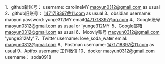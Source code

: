 1、github新账号：
username: carolineMY
maoyun0312@gmail.com   as usual 
2、github旧账号：
1471718397@11.com   as usual
3、obsidian
username: maoyun
password: yunge312MY
email:1471718397@qq.com
4、Google账号
maoyun0312@gmail.com  as usual or  'yunge312MY'
5、Google邮箱 
maoyun0312@gmail.com as usual
6、Moovly账号
maoyun0312@gmail.com  'yunge312My'
7、Twitter
username: love_soda_water
emial: maoyun0312@gmail.com
8、Postman
username: 1471718397@11.com  as usual
9、Apifox
username 工作微信
10、docker
maoyun0312@gmail.com
username： soda0918